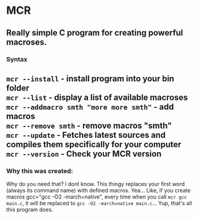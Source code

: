 # MCR
Really simple C program for creating powerful macroses.
---
### Syntax
```mcr --install``` - install program into your bin folder  
```mcr --list``` - display a list of available macroses  
```mcr --addmacro smth "more more smth"``` - add macros  
```mcr --remove smth``` - remove macros "smth"  
```mcr --update``` - Fetches latest sources and compiles them specifically for your computer  
```mcr --version``` - Check your MCR version  
---
### Why this was created:
Why do you need that? I dont know. This thingy replaces your first word (always its command name) with defined macros. Yea... Like, if you create macros gcc="gcc -O2 -march=native", every time when you call ```mcr gcc main.c```, it will be replaced to ```gcc -O2 -march=native main.c```... Yup, that's all this program does.